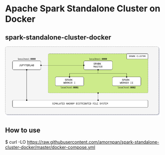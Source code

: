 # Apache Spark Standalone Cluster on Docker
## spark-standalone-cluster-docker

<p align="center"><img src="doc/image/cluster-architecture.png"></p>

## How to use
$ curl -LO https://raw.githubusercontent.com/amornpan/spark-standalone-cluster-docker/master/docker-compose.yml


